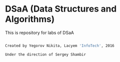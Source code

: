# DSaA (Data Structures and Algorithms)

This is repository for labs of DSaA

```sh

Created by Yegorov Nikita, Lacyem 'InfoTech', 2016

Under the direction of Sergey Shambir
```
